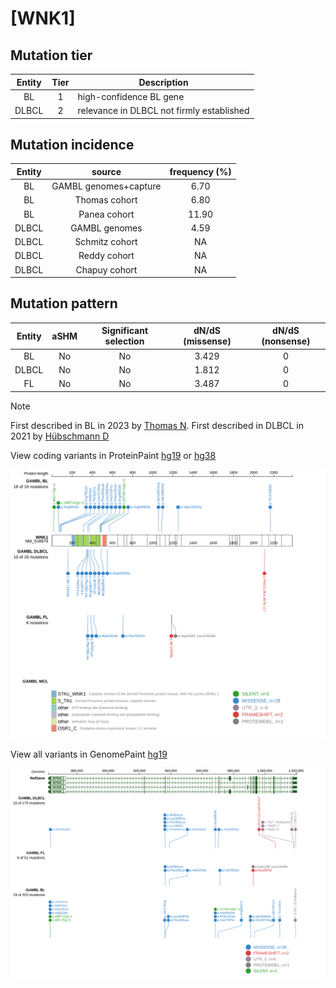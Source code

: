 # [WNK1]

## Mutation tier

|Entity|Tier|Description                              |
|:------:|:----:|-----------------------------------------|
|BL    |1   |high-confidence BL gene                  |
|DLBCL |2   |relevance in DLBCL not firmly established|
## Mutation incidence

|Entity|source               |frequency (%)|
|:------:|:---------------------:|:-------------:|
|BL    |GAMBL genomes+capture| 6.70        |
|BL    |Thomas cohort        | 6.80        |
|BL    |Panea cohort         |11.90        |
|DLBCL |GAMBL genomes        | 4.59        |
|DLBCL |Schmitz cohort       |   NA        |
|DLBCL |Reddy cohort         |   NA        |
|DLBCL |Chapuy cohort        |   NA        |

## Mutation pattern

|Entity|aSHM|Significant selection|dN/dS (missense)|dN/dS (nonsense)|
|:------:|:----:|:---------------------:|:----------------:|:----------------:|
|BL    |No  |No                   |3.429           |0               |
|DLBCL |No  |No                   |1.812           |0               |
|FL    |No  |No                   |3.487           |0               |


> [!NOTE]
> First described in BL in 2023 by [Thomas N](https://pubmed.ncbi.nlm.nih.gov/36201743). First described in DLBCL in 2021 by [Hübschmann D](https://pubmed.ncbi.nlm.nih.gov/33953289)

View coding variants in ProteinPaint [hg19](https://www.bcgsc.ca/downloads/morinlab/GAMBL/test/genes/WNK1_protein.html)  or [hg38](https://www.bcgsc.ca/downloads/morinlab/GAMBL/test/genes/WNK1_protein_hg38.html)

![image](images/proteinpaint/WNK1_NM_018979.svg)

View all variants in GenomePaint [hg19](https://www.bcgsc.ca/downloads/morinlab/GAMBL/test/genes/WNK1.html)

![image](images/proteinpaint/WNK1.svg)

